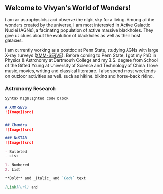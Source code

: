 ## Welcome to Vivyan's World of Wonders!

I am an astrophysicist and observe the night sky for a living. Among all the wonders created by the universe, I am most interested in Active Galactic Nuclei (AGNs), a facinating population of active massive blackholes. They give us clues about the evolution of blackholes as well as their host galaxies. 

I am currently working as a postdoc at Penn State, studying AGNs with large X-ray surveys ([XMM-SERVE](https://personal.psu.edu/wnb3/xmmservs/xmmservs.html)). Before coming to Penn State, I got my PhD in Physics & Astronomy at Dartmouth College and my B.S. degree from School of the Gifted Young at University of Science and Technology of China. I love music, movies, writing and classical literature. I also spend most weekends on outdoor activities as well, such as hiking, biking and horse-back riding.

### Astronomy Research



```markdown
Syntax highlighted code block

# XMM-SEVS
![Image](src)


## Chandra
![Image](src)

### NuSTAR
![Image](src)

- Bulleted
- List

1. Numbered
2. List

**Bold** and _Italic_ and `Code` text

[Link](url) and 
```

